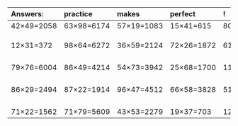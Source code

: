 | Answers: | practice | makes | perfect | ! |
| :--- | :--- | :--- | :--- | :--- |
| 42×49=2058 | 63×98=6174 | 57×19=1083 | 15×41=615 | 80×92=7360 | 
|   |   |   |   |   | 
|   |   |   |   |   | 
|   |   |   |   |   | 
| 12×31=372 | 98×64=6272 | 36×59=2124 | 72×26=1872 | 61×33=2013 | 
|   |   |   |   |   | 
|   |   |   |   |   | 
|   |   |   |   |   | 
|   |   |   |   |   | 
| 79×76=6004 | 86×49=4214 | 54×73=3942 | 25×68=1700 | 11×94=1034 | 
|   |   |   |   |   | 
|   |   |   |   |   | 
|   |   |   |   |   | 
|   |   |   |   |   | 
| 86×29=2494 | 87×22=1914 | 96×47=4512 | 66×58=3828 | 51×63=3213 | 
|   |   |   |   |   | 
|   |   |   |   |   | 
|   |   |   |   |   | 
|   |   |   |   |   | 
| 71×22=1562 | 71×79=5609 | 43×53=2279 | 19×37=703 | 12×87=1044 | 
